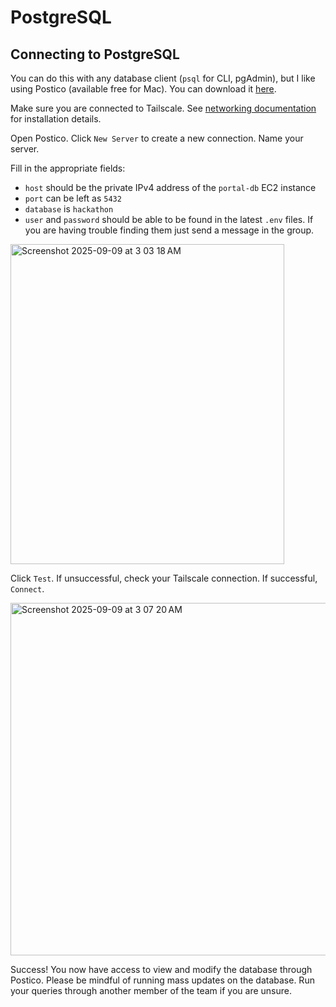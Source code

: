 
# PostgreSQL

## Connecting to PostgreSQL

You can do this with any database client (`psql` for CLI, pgAdmin), but I like using Postico (available free for Mac). You can download it [here](https://eggerapps.at/postico2/).

Make sure you are connected to Tailscale. See [networking documentation](https://github.com/hack-duke/portal.hackduke.org/blob/master/docs/networking.md#installing-tailscale) for installation details. 

Open Postico. Click `New Server` to create a new connection. Name your server. 

Fill in the appropriate fields:
- `host` should be the private IPv4 address of the `portal-db` EC2 instance 
- `port` can be left as `5432`
- `database` is `hackathon`
- `user` and `password` should be able to be found in the latest `.env` files. If you are having trouble finding them just send a message in the group.

<img width="438" height="512" alt="Screenshot 2025-09-09 at 3 03 18 AM" src="https://github.com/user-attachments/assets/be608742-94e0-449a-a616-67274a8de74e" />

Click `Test`. If unsuccessful, check your Tailscale connection. If successful, `Connect`.

<img width="943" height="564" alt="Screenshot 2025-09-09 at 3 07 20 AM" src="https://github.com/user-attachments/assets/53cde9ba-229b-405f-886d-ed17ecd8d34d" />

Success! You now have access to view and modify the database through Postico. Please be mindful of running mass updates on the database. Run your queries through another member of the team if you are unsure. 